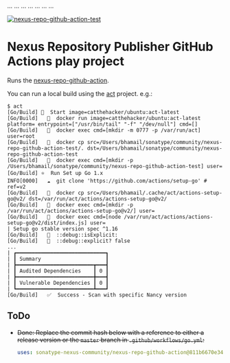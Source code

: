 ...
... ... ... ... ... ...

<!--![nexus-repo-github-action-test](https://github.com/bhamail/nexus-repo-github-action-test/workflows/Go/badge.svg)-->
<a href="https://github.com/bhamail/nexus-repo-github-action-test/actions?query=workflow%3AGo"><img src="https://github.com/bhamail/nexus-repo-github-action-test/workflows/Go/badge.svg" alt="nexus-repo-github-action-test"></img></a>

Nexus Repository Publisher GitHub Actions play project
===========================

Runs the [nexus-repo-github-action](https://github.com/sonatype-nexus-community/nexus-repo-github-action).

You can run a local build using the [act](https://github.com/nektos/act) project. e.g.:
```shell
$ act
[Go/Build] 🚀  Start image=catthehacker/ubuntu:act-latest
[Go/Build]   🐳  docker run image=catthehacker/ubuntu:act-latest platform= entrypoint=["/usr/bin/tail" "-f" "/dev/null"] cmd=[]
[Go/Build]   🐳  docker exec cmd=[mkdir -m 0777 -p /var/run/act] user=root
[Go/Build]   🐳  docker cp src=/Users/bhamail/sonatype/community/nexus-repo-github-action-test/. dst=/Users/bhamail/sonatype/community/nexus-repo-github-action-test
[Go/Build]   🐳  docker exec cmd=[mkdir -p /Users/bhamail/sonatype/community/nexus-repo-github-action-test] user=
[Go/Build] ⭐  Run Set up Go 1.x
INFO[0000]   ☁  git clone 'https://github.com/actions/setup-go' # ref=v2 
[Go/Build]   🐳  docker cp src=/Users/bhamail/.cache/act/actions-setup-go@v2/ dst=/var/run/act/actions/actions-setup-go@v2/
[Go/Build]   🐳  docker exec cmd=[mkdir -p /var/run/act/actions/actions-setup-go@v2/] user=
[Go/Build]   🐳  docker exec cmd=[node /var/run/act/actions/actions-setup-go@v2/dist/index.js] user=
| Setup go stable version spec ^1.16
[Go/Build]   💬  ::debug::isExplicit: 
[Go/Build]   💬  ::debug::explicit? false
...
| ┏━━━━━━━━━━━━━━━━━━━━━━━━━━━━━┓
| ┃ Summary                     ┃
| ┣━━━━━━━━━━━━━━━━━━━━━━━━━┳━━━┫
| ┃ Audited Dependencies    ┃ 0 ┃
| ┣━━━━━━━━━━━━━━━━━━━━━━━━━╋━━━┫
| ┃ Vulnerable Dependencies ┃ 0 ┃
| ┗━━━━━━━━━━━━━━━━━━━━━━━━━┻━━━┛
[Go/Build]   ✅  Success - Scan with specific Nancy version
```

ToDo
----
* ~~Done: Replace the commit hash below with a reference to either a release version or the `master` branch
in `.github/workflows/go.yml`:~~
  ```yaml
  uses: sonatype-nexus-community/nexus-repo-github-action@811b6670e343fc48fde273906404adaac9bd3885
  ```
